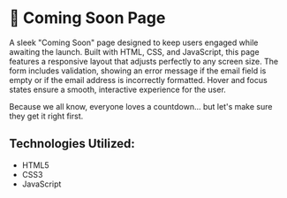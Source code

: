# 🔹 Coming Soon Page

A sleek "Coming Soon" page designed to keep users engaged while awaiting the launch. Built with HTML, CSS, and JavaScript, this page features a responsive layout that adjusts perfectly to any screen size. The form includes validation, showing an error message if the email field is empty or if the email address is incorrectly formatted. Hover and focus states ensure a smooth, interactive experience for the user.

Because we all know, everyone loves a countdown... but let's make sure they get it right first.

## Technologies Utilized:

- HTML5
- CSS3
- JavaScript
